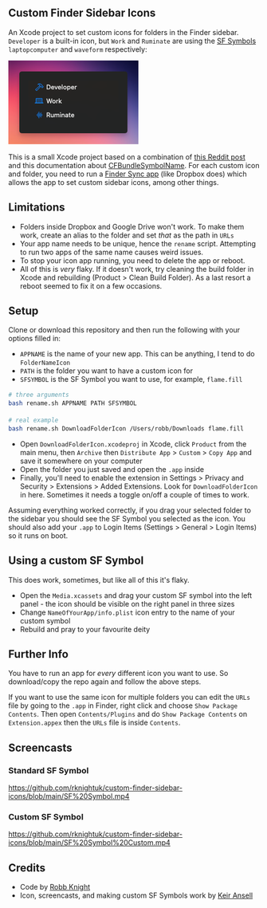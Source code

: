 ## Custom Finder Sidebar Icons

An Xcode project to set custom icons for folders in the Finder sidebar. `Developer` is a built-in icon, but `Work` and `Ruminate` are using the [SF Symbols](https://developer.apple.com/sf-symbols/) `laptopcomputer` and `waveform` respectively:

![sidebar-example](sidebar-example.png)

This is a small Xcode project based on a combination of [this Reddit post](https://www.reddit.com/r/mac/comments/seig87/how_to_make_custom_finder_sidebar_icons_big_sur/) and this documentation about [CFBundleSymbolName](https://developer.apple.com/documentation/fileprovider/replicated_file_provider_extension/setting_the_finder_sidebar_icon). For each custom icon and folder, you need to run a [Finder Sync app](https://developer.apple.com/documentation/findersync#) (like Dropbox does) which allows the app to set custom sidebar icons, among other things.

## Limitations

- Folders inside Dropbox and Google Drive won't work. To make them work, create an alias to the folder and set _that_ as the path in `URLs`
- Your app name needs to be unique, hence the `rename` script. Attempting to run two apps of the same name causes weird issues.
- To stop your icon app running, you need to delete the app or reboot.
- All of this is _very_ flaky. If it doesn't work, try cleaning the build folder in Xcode and rebuilding (Product > Clean Build Folder). As a last resort a reboot seemed to fix it on a few occasions.

## Setup

Clone or download this repository and then run the following with your options filled in:

- `APPNAME` is the name of your new app. This can be anything, I tend to do `FolderNameIcon`
- `PATH` is the folder you want to have a custom icon for
- `SFSYMBOL` is the SF Symbol you want to use, for example, `flame.fill`

```bash
# three arguments
bash rename.sh APPNAME PATH SFSYMBOL

# real example
bash rename.sh DownloadFolderIcon /Users/robb/Downloads flame.fill
```

- Open `DownloadFolderIcon.xcodeproj` in Xcode, click `Product` from the main menu, then `Archive` then `Distribute App` > `Custom` > `Copy App` and save it somewhere on your computer
- Open the folder you just saved and open the `.app` inside
- Finally, you'll need to enable the extension in Settings > Privacy and Security > Extensions > Added Extensions. Look for `DownloadFolderIcon` in here. Sometimes it needs a toggle on/off a couple of times to work.

Assuming everything worked correctly, if you drag your selected folder to the sidebar you should see the SF Symbol you selected as the icon. You should also add your `.app` to Login Items (Settings > General > Login Items) so it runs on boot.

## Using a custom SF Symbol

This does work, sometimes, but like all of this it's flaky.

- Open the `Media.xcassets` and drag your custom SF symbol into the left panel - the icon should be visible on the right panel in three sizes
- Change `NameOfYourApp/info.plist` icon entry to the name of your custom symbol
- Rebuild and pray to your favourite deity

## Further Info

You have to run an app for _every_ different icon you want to use. So download/copy the repo again and follow the above steps.

If you want to use the same icon for multiple folders you can edit the `URLs` file by going to the `.app` in Finder, right click and choose `Show Package Contents`. Then open `Contents/Plugins` and do `Show Package Contents` on `Extension.appex` then the `URLs` file is inside `Contents`.

## Screencasts

### Standard SF Symbol

https://github.com/rknightuk/custom-finder-sidebar-icons/blob/main/SF%20Symbol.mp4

### Custom SF Symbol

https://github.com/rknightuk/custom-finder-sidebar-icons/blob/main/SF%20Symbol%20Custom.mp4

## Credits

- Code by [Robb Knight](https://rknight.me)
- Icon, screencasts, and making custom SF Symbols work by [Keir Ansell](https://www.keiransell.com)
